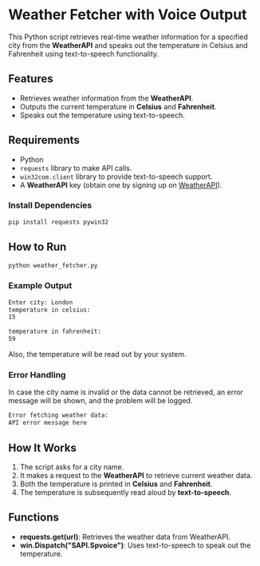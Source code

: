 
#  Weather Fetcher with Voice Output

This Python script retrieves real-time weather information for a specified city from the **WeatherAPI** and speaks out the temperature in Celsius and Fahrenheit using text-to-speech functionality.

## Features

- Retrieves weather information from the **WeatherAPI**.
- Outputs the current temperature in **Celsius** and **Fahrenheit**.
- Speaks out the temperature using text-to-speech.

## Requirements

- Python 
- `requests` library to make API calls.
- `win32com.client` library to provide text-to-speech support.
- A **WeatherAPI** key (obtain one by signing up on [WeatherAPI](https://www.weatherapi.com/)).

### Install Dependencies

```bash
pip install requests pywin32
```


##  How to Run

```bash
python weather_fetcher.py
```

### Example Output

```bash
Enter city: London
temperature in celsius:
15

temperature in fahrenheit:
59
```

Also, the temperature will be read out by your system.

### Error Handling

In case the city name is invalid or the data cannot be retrieved, an error message will be shown, and the problem will be logged.

```bash
Error fetching weather data:
API error message here
```

## How It Works

1. The script asks for a city name.
2. It makes a request to the **WeatherAPI** to retrieve current weather data.
3. Both the temperature is printed in **Celsius** and **Fahrenheit**.
4. The temperature is subsequently read aloud by **text-to-speech**.

## Functions

- **requests.get(url)**: Retrieves the weather data from WeatherAPI.
- **win.Dispatch("SAPI.Spvoice")**: Uses text-to-speech to speak out the temperature.
  
